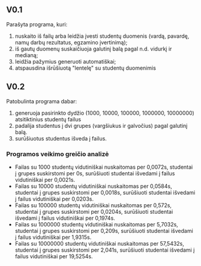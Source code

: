 ## V0.1
Parašyta programa, kuri:
1. nuskaito iš failų arba leidžia įvesti studentų duomenis (vardą, pavardę, namų darbų rezultatus, egzamino įvertinimą);
2. iš gautų duomenų suskaičiuoja galutinį balą pagal n.d. vidurkį ir medianą;
3. leidžia pažymius generuoti automatiškai;
4. atspausdina išrūšiuotą "lentelę" su studentų duomenimis

## V0.2
Patobulinta programa dabar:
1. generuoja pasirinkto dydžio (1000, 10000, 100000, 1000000, 10000000) atsitiktinius studentų failus
2. padalija studentus į dvi grupes (vargšiukus ir galvočius) pagal galutinį balą.
3. surūšiuotus studentus išveda į failus.
### Programos veikimo greičio analizė
- Failas su 1000 studentų vidutiniškai nuskaitomas per 0,0072s, studentai į grupes suskirstomi per 0s, surūšiuoti studentai išvedami į failus vidutiniškai per 0,0021s. 
- Failas su 10000 studentų vidutiniškai nuskaitomas per 0,0584s, studentai į grupes suskirstomi per 0,0018s, surūšiuoti studentai išvedami į failus vidutiniškai per 0,0203s. 
- Failas su 100000 studentų vidutiniškai nuskaitomas per 0,572s, studentai į grupes suskirstomi per 0,0204s, surūšiuoti studentai išvedami į failus vidutiniškai per 0,1974s. 
- Failas su 1000000 studentų vidutiniškai nuskaitomas per 5,7032s, studentai į grupes suskirstomi per 0,209s, surūšiuoti studentai išvedami į failus vidutiniškai per 1,9315s.
- Failas su 10000000 studentų vidutiniškai nuskaitomas per 57,5432s, studentai į grupes suskirstomi per 2,041s, surūšiuoti studentai išvedami į failus vidutiniškai per 19,5254s.

